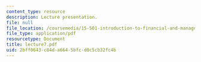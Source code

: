 ```yaml
---
content_type: resource
description: Lecture presentation.
file: null
file_location: /coursemedia/15-501-introduction-to-financial-and-managerial-accounting-spring-2004/2bff0643c84da6645bfcd0c5cb32fc4b_lecture7.pdf
file_type: application/pdf
resourcetype: Document
title: lecture7.pdf
uid: 2bff0643-c84d-a664-5bfc-d0c5cb32fc4b
---
```

